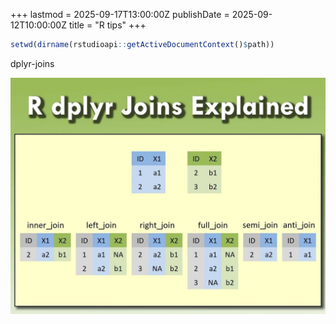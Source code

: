 +++
lastmod = 2025-09-17T13:00:00Z
publishDate = 2025-09-12T10:00:00Z
title = "R tips"
+++

```r
setwd(dirname(rstudioapi::getActiveDocumentContext()$path))
```

dplyr-joins

![alt text](images/微信图片_20240717110511.jpg)